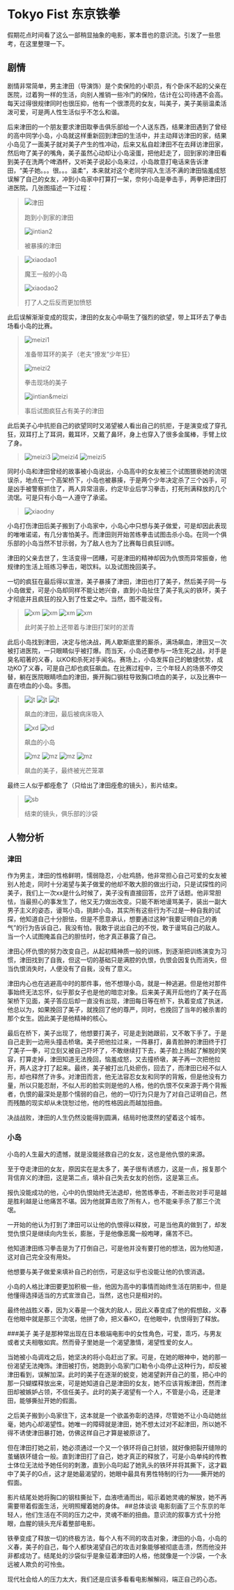 # Tokyo Fist 东京铁拳
假期花点时间看了这么一部稍显抽象的电影，冢本晋也的意识流。引发了一些思考，在这里整理一下。
## 剧情
剧情非常简单，男主津田（导演饰）是个卖保险的小职员，有个卧床不起的父亲在医院，过着狗一样的生活，向别人推销一些冷门的保险，估计在公司待遇不会高。每天过得很规律同时也很压抑，他有一个很漂亮的女友，叫美子，美子美丽温柔活泼可爱，可是两人性生活似乎不怎么和谐。

后来津田的一个朋友要求津田取拳击俱乐部给一个人送东西，结果津田遇到了曾经的高中同学小岛，小岛就这样重新回到津田的生活中，并主动拜访津田的家，结果小岛见了一面美子就对美子产生的性冲动，后来又私自趁津田不在去拜访津田家，然后吻了美子的嘴角，美子虽然心动却让小岛滚蛋，把他赶走了，回到家的津田看到美子在洗两个啤酒杯，又听美子说起小岛来过，小岛故意打电话来告诉津田，“美子她。。。很。。。温柔”，本来就对这个老同学闯入生活不满的津田恼羞成怒误解了自己的女友，冲到小岛家中打算打一架，奈何小岛是拳击手，两拳把津田打进医院。几张图描述一下过程：

>![津田](jintian1.png)
>
>跑到小到家的津田
>
>![jintian2](jintian2.png)
>
>被暴揍的津田

>![xiaodao1](xiaodao1.png)
>
>魔王一般的小岛
>
>![xiaodao2](xiaodao2.png)
>
>打了人之后反而更加愤怒

此后误解渐渐变成的现实，津田的女友心中萌生了强烈的欲望，带上耳环去了拳击场看小岛的比赛。
>![meizi1](meizi1.png)
>
>准备带耳环的美子（老夫“撩发”少年狂）
>
>![meizi2](meizi2.png)
>
>拳击现场的美子
>
>![jintian&meizi](jintian&meizi.png)
>
>事后试图疯狂占有美子的津田

此后美子心中抗拒自己的欲望同时又渴望被人看出自己的抗拒，于是演变成了穿孔狂，双耳打上了耳洞，戴耳环，又戴了鼻环，身上也穿入了很多金属棒，手臂上纹了身。
>![meizi3](meizi3.png)
>![meizi4](meizi4.png)
>![meizi5](meizi5.png)

同时小岛和津田曾经的故事被小岛说出，小岛高中的女友被三个试图猥亵她的流氓误杀，地点在一个高架桥下，小岛也被暴揍，于是两个少年决定杀了三个凶手，可是凶手被警察抓住了，两人异常沮丧，约定毕业后学习拳击，打死刑满释放的几个流氓。可是只有小岛一人遵守了承诺。
>![xiaodny](xiaodaonvyou.png)

小岛打伤津田后美子搬到了小岛家中，小岛心中只想与美子做爱，可是却因此表现的唯唯诺诺，有几分害怕美子。而津田则开始苦练拳击试图击杀小岛。在同一个俱乐部的小岛当然不甘示弱，为了敌人也为了比赛每日疯狂训练。

津田的父亲去世了，生活变得一团糟，可是津田的精神却因为仇恨而异常振奋，他规律的生活上班练习拳击，喝饮料。以及试图挽回美子。

一切的疯狂在最后得以宣泄，美子暴揍了津田，津田也打了美子，然后美子同一与小岛做爱，可是小岛却同样不能让她兴奋，直到小岛扯住了美子乳尖的铁环，美子才彻底并且疯狂的投入到了性爱之中。当然，图不能没有。
>![xm](xiaodao&meizi1.png)
>![xm](xiaodao&meizi2.png)
>![xm](xiaodao&meizi3.png)
>![xm](xiaodao&meizi4.png)
>
>此时美子脸上还带着与津田打架时的淤青

此后小岛找到津田，决定与他决战，两人歇斯底里的厮杀，满场飙血，津田又一次被打进医院，一只眼睛似乎被打爆。而当天，小岛还要参与一场生死之战，对手是臭名昭著的义春，以KO和杀死对手闻名。赛场上，小岛发挥自己的敏捷优势，成功KO了义春，可是自己却也疯狂飙血。在比赛过程中，三个年轻人的场景不停交替，躺在医院眼睛喷血的津田，撕开胸口钢柱导致胸口喷血的美子，以及比赛中一直在喷血的小岛。多图。
>![jt](jintian3.png)
>![jt](jintian4.png)
>![jt](jintian5.png)
>
>飙血的津田，最后被病床吸入
>
>![xd](xiaodao3.png)
>![xd](xiaodao4.png)
>
>飙血的小岛
>
>![mz](meizi6.png)
>![mz](meizi7.png)
>![mz](meizi8.png)
>![mz](meizi9.png)
>
>飙血的美子，最终被光芒笼罩


最终三人似乎都痊愈了（只给出了津田痊愈的镜头），影片结束。
>![sb](shadai.png)
>
>结束的镜头，俱乐部的沙袋

## 人物分析

### 津田
作为男主，津田的性格鲜明，懦弱隐忍，小肚鸡肠，他非常担心自己可爱的女友被别人抢走，同时十分渴望与美子做爱的他却不敢大胆的做出行动，只是试探性的问美子，我们上一次xx是什么时候了，美子没有直接回答，岔开了话题。他非常胆怯，当最担心的事发生了，他又无力做出改变。只能不断地谩骂美子，装出一副大男子主义的姿态，谩骂小岛，挑衅小岛，其实所有这些行为不过是一种自我的试探，他知道自己十分胆怯，但是不愿意承认，想要通过这种“我要证明自己的勇气”的行为告诉自己，我没有怕，我敢于说出自己的不悦，敢于谩骂自己的敌人。当一个人试图掩盖自己的胆怯时，他才真正暴露了自己。

津田心怀仇恨的努力改变自己，从起初精神质一般的训练，到逐渐把训练演变为习惯，津田找到了自我，但这一切的基础只是满腔的仇恨，仇恨会因复仇而消失，但当仇恨消失时，人便没有了自我，没有了意义。

津田内心也在逃避高中时的那件事，他不想理小岛，就是一种逃避。但是他对那件事始终无法忘怀，似乎那女子也是他的暗恋对象。后来美子离开后他约了美子在高架桥下见面，美子答应后却一直没有出现，津田每日等在桥下，执着变成了执迷，他总以为，如果挽回了美子，就挽回了他的尊严，同时，也挽回了当年的被杀害的那个女生。因此美子是他精神的核心。

最后在桥下，美子出现了，他想要打美子，可是走到她跟前，又不敢下手了。于是自己走到一边用头撞击桥墩。美子把他拉过来，一阵暴打，鼻青脸肿的津田终于打了美子一拳，可立刻又被自己吓坏了，不敢继续打下去，美子脸上扬起了解脱的笑容，打算走掉，津田知道无法挽回，恼羞成怒，又去撞桥墩，美子再一次把他拉开，两人这才打了起来。最终，美子被打出几处瘀伤，回去了，而津田已经不似人形，却也释然了许多。对津田而言，他无法容忍女友和同学的背叛，但是他没有力量，所以只能忍耐，不似人形的脸实则是他的人格，他的仇恨不仅来源于两个背叛者，仇恨的最深处是那个懦弱的自己，他的一切行为只是为了对自己证明自己，然而残酷的现实却从未饶恕过他，他的性格因此而越加扭曲。

决战战败，津田的人生仍然没能得到圆满，结局时他漠然的望着这个城市。

### 小岛
小岛的人生最大的遗憾，就是没能拯救自己的女友，这也是他仇恨的来源。

至于夺走津田的女友，原因实在是太多了，美子很有诱惑力，这是一点，报复那个背信弃义的津田，这是第二点，填补自己失去女友的创伤，这是第三点。

报仇没能成功的他，心中的仇恨始终无法退却，他苦练拳击，不断击败对手可是越是胜利越是让他痛苦不堪。因为他就算击败了所有人，也不能亲手杀了那三个流氓。

一开始的他认为打到了津田可以让他的仇恨得以释放，可是当他真的做到了，却发觉仇恨只是继续向内生长，膨胀，于是他像恶魔一般咆哮，痛苦不已。

他知道津田练习拳击是为了打倒自己，可是他并没有要打他的想法，因为他知道，这对自己完全没有用处。

他想要与美子做爱来填补自己的创伤，可是这似乎也没能让他的仇恨消退。

小岛的人格比津田要更加积极一些，他因为高中的事情而始终生活在阴影中，但是他懂得选择适当的方式宣泄自己，当然，这也只是相对的。

最终他战胜义春，因为义春是一个强大的敌人，因此义春变成了他的假想敌，义春在他眼中就是那三个流氓，他拼了命，把义春KO，在他眼中，仇恨得到了释放。

###美子
美子是那种常出现在日本极端电影中的女性角色，可爱，乖巧，与男友或者丈夫相敬如宾。然而骨子里她是一个渴望激情，渴望性爱的女人。

当她被小岛调戏之后，她坚决的将小岛赶出了家。可是，在她的眼神中，她的那一份渴望无法掩饰。津田被打伤，她跑到小岛家门口勒令小岛停止这种行为，却反被津田看到，误解加深。此时的美子在逐渐的蜕变，她渴望剥开自己的茧，把心中的那一只蝴蝶释放出来，可是她知道自己是津田的女友，她不应该背叛津田，然而津田却被嫉妒占领，不信任美子。此时的美子渴望有一个人，不管是小岛，还是津田，能够撕扯开她的假面。

之后美子搬到小岛家住下，这本就是一个欲盖弥彰的选择，尽管她不让小岛动她丝毫，她内心却渴望性。她唯一的障碍就是津田，她不想太过对不起津田，所以她不得不诱使津田暴打她，仿佛这样自己才算是被原谅了。

但在津田打她之前，她必须通过一个又一个铁环将自己封锁，就好像把裂开缝隙的茧蛹铁环缝合一般。直到津田打了自己，她才真正的释放了，可是小岛单纯的传教士体位无法给予她任何的刺激，直到小岛叼起了她乳头的铁环并将其撕下，这才戳中了美子的G点，这才是她最渴望的，她眼中最具有男性特制的行为——撕开她的假面。

影片结尾处她将胸口的钢柱撕扯下，血液喷涌而出，昭示着她灵魂的解放，她不再需要带着假面生活，光明照耀着她的身体。
##总体谈谈
电影刻画了三个东京的年轻人，他们生活在不同的压力之中，灵魂不断的扭曲。意识流的叙事方式十分抢眼，血腥的镜头充斥着整部电影。

铁拳变成了释放一切的终极方法，每个人有不同的攻击对象，津田的小岛，小岛的义春，美子的自己，每个人都快渴望自己的攻击对象能够被彻底击溃，然而他没并非都成功了。结尾处的沙袋似乎是象征着津田的人格，他就像是一个沙袋，一个永远被人欺负的可怜虫。

现代社会给人的压力太大，我们还是应该多看看电影解解闷，端正自己的心态。